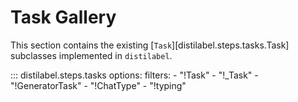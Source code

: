 # Task Gallery

This section contains the existing [`Task`][distilabel.steps.tasks.Task] subclasses implemented in `distilabel`.

::: distilabel.steps.tasks
    options:
        filters:
        - "!Task"
        - "!_Task"
        - "!GeneratorTask"
        - "!ChatType"
        - "!typing"